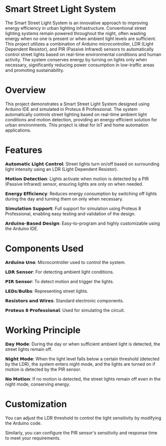 # Smart Street Light System
The Smart Street Light System is an innovative approach to improving energy efficiency in urban lighting infrastructure. Conventional street lighting systems remain powered throughout the night, often wasting energy when no one is present or when ambient light levels are sufficient. This project utilizes a combination of Arduino microcontroller, LDR (Light Dependent Resistor), and PIR (Passive Infrared) sensors to automatically control street lights based on real-time environmental conditions and human activity. The system conserves energy by turning on lights only when necessary, significantly reducing power consumption in low-traffic areas and promoting sustainability.

# Overview
This project demonstrates a Smart Street Light System designed using Arduino IDE and simulated in Proteus 8 Professional. The system automatically controls street lighting based on real-time ambient light conditions and motion detection, providing an energy-efficient solution for urban environments. This project is ideal for IoT and home automation applications.

# Features
𝗔𝘂𝘁𝗼𝗺𝗮𝘁𝗶𝗰 𝗟𝗶𝗴𝗵𝘁 𝗖𝗼𝗻𝘁𝗿𝗼𝗹: Street lights turn on/off based on surrounding light intensity using an LDR (Light Dependent Resistor).

𝗠𝗼𝘁𝗶𝗼𝗻 𝗗𝗲𝘁𝗲𝗰𝘁𝗶𝗼𝗻: Lights activate when motion is detected by a PIR (Passive Infrared) sensor, ensuring lights are only on when needed.

𝗘𝗻𝗲𝗿𝗴𝘆 𝗘𝗳𝗳𝗶𝗰𝗶𝗲𝗻𝗰𝘆: Reduces energy consumption by switching off lights during the day and turning them on only when necessary.

𝗦𝗶𝗺𝘂𝗹𝗮𝘁𝗶𝗼𝗻 𝗦𝘂𝗽𝗽𝗼𝗿𝘁: Full support for simulation using Proteus 8 Professional, enabling easy testing and validation of the design.

 𝗔𝗿𝗱𝘂𝗶𝗻𝗼-𝗕𝗮𝘀𝗲𝗱 𝗗𝗲𝘀𝗶𝗴𝗻: Easy-to-program and highly customizable using the Arduino IDE.

# Components Used
𝗔𝗿𝗱𝘂𝗶𝗻𝗼 𝗨𝗻𝗼: Microcontroller used to control the system.

𝗟𝗗𝗥 𝗦𝗲𝗻𝘀𝗼𝗿: For detecting ambient light conditions.

𝗣𝗜𝗥 𝗦𝗲𝗻𝘀𝗼𝗿: To detect motion and trigger the lights.

𝗟𝗘𝗗𝘀/𝗕𝘂𝗹𝗯𝘀: Representing street lights.

𝗥𝗲𝘀𝗶𝘀𝘁𝗼𝗿𝘀 𝗮𝗻𝗱 𝗪𝗶𝗿𝗲𝘀: Standard electronic components.

𝗣𝗿𝗼𝘁𝗲𝘂𝘀 𝟴 𝗣𝗿𝗼𝗳𝗲𝘀𝘀𝗶𝗼𝗻𝗮𝗹: Used for simulating the circuit.

# Working Principle
𝗗𝗮𝘆 𝗠𝗼𝗱𝗲: During the day or when sufficient ambient light is detected, the street lights remain off.

𝗡𝗶𝗴𝗵𝘁 𝗠𝗼𝗱𝗲: When the light level falls below a certain threshold (detected by the LDR), the system enters night mode, and the lights are turned on if motion is detected by the PIR sensor.

𝗡𝗼 𝗠𝗼𝘁𝗶𝗼𝗻: If no motion is detected, the street lights remain off even in the night mode, conserving energy.

# Customization
You can adjust the LDR threshold to control the light sensitivity by modifying the Arduino code.

Similarly, you can configure the PIR sensor's sensitivity and response time to meet your requirements.
